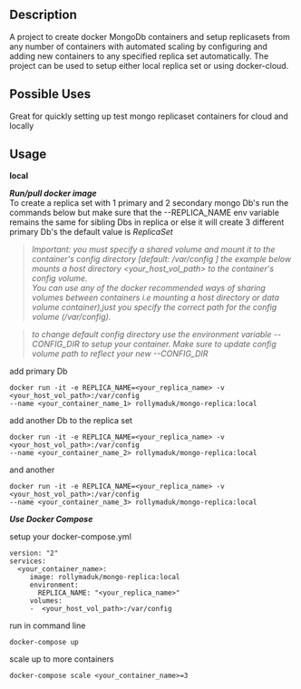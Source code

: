 Description
------------
A  project to create docker MongoDb containers and setup replicasets from any number of
containers with automated scaling by configuring and adding new containers
to any specified replica set automatically. The project can be used to setup
either local replica set or using docker-cloud.

Possible Uses
---------------
Great for quickly setting up test mongo replicaset containers for cloud and locally

Usage
-----
**local**  

**_Run/pull docker image_**<br>
To create a replica set with 1 primary and 2 secondary mongo Db's 
run the commands below but make sure that the --REPLICA_NAME
env variable remains the same for sibling Dbs in replica or else it will create 3 different 
primary Db's the default value is _ReplicaSet_<p>

> _Important: you must specify a shared volume and mount it to the container's
config directory [default: /var/config ] the example below mounts a host
directory <your_host_vol_path> to the container's config volume.  
You can use any of the docker recommended ways of sharing volumes between
containers i.e mounting a host directory or data volume container),just
you specify the correct path for the config volume (/var/config)._
 
>  _to change default config directory use the environment variable 
--CONFIG_DIR to setup your container. Make sure to update config volume
path to reflect your new --CONFIG_DIR_

add primary Db

    docker run -it -e REPLICA_NAME=<your_replica_name> -v <your_host_vol_path>:/var/config 
    --name <your_container_name_1> rollymaduk/mongo-replica:local


add another Db to the replica set<p>

    docker run -it -e REPLICA_NAME=<your_replica_name> -v <your_host_vol_path>:/var/config 
    --name <your_container_name_2> rollymaduk/mongo-replica:local

and another

    docker run -it -e REPLICA_NAME=<your_replica_name> -v <your_host_vol_path>:/var/config 
    --name <your_container_name_3> rollymaduk/mongo-replica:local
<p>

**_Use Docker Compose_**  

 setup your docker-compose.yml 
 
    version: "2"
    services:
      <your_container_name>:
         image: rollymaduk/mongo-replica:local
         environment:
           REPLICA_NAME: "<your_replica_name>"
         volumes:
         -  <your_host_vol_path>:/var/config
                
 
 run in command line  
 
    docker-compose up
    
 scale up to more containers
 
    docker-compose scale <your_container_name>=3
    
  
 



